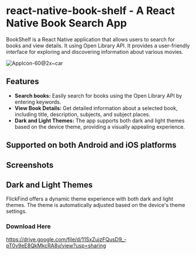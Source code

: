 # react-native-book-shelf - A React Native Book Search App

BookShelf is a React Native application that allows users to search for books and view details. It using Open Library API. It provides a user-friendly interface for exploring and discovering information about various movies.

![AppIcon-60@2x~car](https://github.com/vishnuchandramc/react-native-book-shelf/assets/43258677/213801fc-9f05-4156-bbbb-eeabb1327dc7)

## Features

- **Search books:** Easily search for books using the Open Library API by entering keywords.
- **View Book Details:** Get detailed information about a selected book, including title, description, subjects, and subject places.
- **Dark and Light Themes:** The app supports both dark and light themes based on the device theme, providing a visually appealing experience.

## Supported on both Android and iOS platforms

## Screenshots


## Dark and Light Themes

FlickFind offers a dynamic theme experience with both dark and light themes. The theme is automatically adjusted based on the device's theme settings.

### Download Here
https://drive.google.com/file/d/11SxZujzFQusD9_-pT0v9eE8QkMkcRA8y/view?usp=sharing


